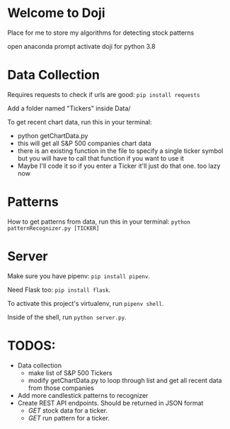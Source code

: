 # Welcome to Doji

Place for me to store my algorithms for detecting stock patterns

open anaconda prompt
activate doji for python 3.8

# Data Collection

Requires requests to check if urls are good: `pip install requests`

Add a folder named "Tickers" inside Data/

To get recent chart data, run this in your terminal:
- python getChartData.py
- this will get all S&P 500 companies chart data
- there is an existing function in the file to specify a single ticker symbol but you will have to call that function if  you want to use it
- Maybe I'll code it so if you enter a Ticker it'll just do that one. too lazy now

# Patterns

How to get patterns from data, run this in your terminal:
`python patternRecognizer.py [TICKER]`

# Server

Make sure you have pipenv: `pip install pipenv`.

Need Flask too: `pip install flask`.

To activate this project's virtualenv, run `pipenv shell`.

Inside of the shell, run `python server.py`.

# TODOS:

- Data collection
  - make list of S&P 500 Tickers
  - modify getChartData.py to loop through list and get all recent data from those companies
- Add more candlestick patterns to recognizer
- Create REST API endpoints. Should be returned in JSON format
  - _GET_ stock data for a ticker.
  - _GET_ run pattern for a ticker.
